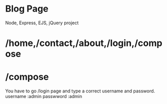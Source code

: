 # Blog Page
Node, Express, EJS, jQuery project

# /home,/contact,/about,/login,/compose

# /compose
You have to go /login page and type a correct username and password.
username    :admin
passwword   :admin